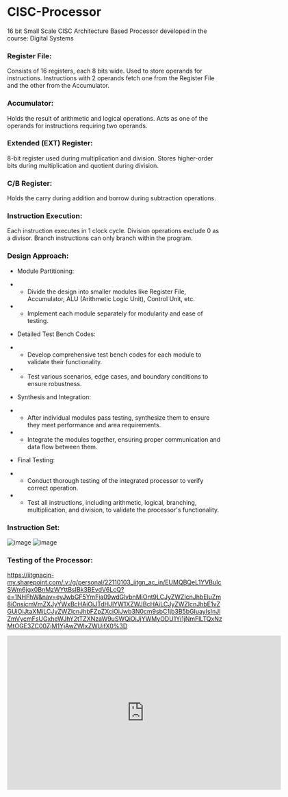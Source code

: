 # CISC-Processor
16 bit Small Scale CISC Architecture Based Processor developed in the course: Digital Systems

### Register File:
Consists of 16 registers, each 8 bits wide.
Used to store operands for instructions.
Instructions with 2 operands fetch one from the Register File and the other from the Accumulator.

### Accumulator:
Holds the result of arithmetic and logical operations.
Acts as one of the operands for instructions requiring two operands.

### Extended (EXT) Register:
8-bit register used during multiplication and division.
Stores higher-order bits during multiplication and quotient during division.

### C/B Register:
Holds the carry during addition and borrow during subtraction operations.

### Instruction Execution:
Each instruction executes in 1 clock cycle.
Division operations exclude 0 as a divisor.
Branch instructions can only branch within the program.

### Design Approach:
- Module Partitioning:
- - Divide the design into smaller modules like Register File, Accumulator, ALU (Arithmetic Logic Unit), Control Unit, etc.
- - Implement each module separately for modularity and ease of testing.

- Detailed Test Bench Codes:
- - Develop comprehensive test bench codes for each module to validate their functionality.
- - Test various scenarios, edge cases, and boundary conditions to ensure robustness.

- Synthesis and Integration:
- - After individual modules pass testing, synthesize them to ensure they meet performance and area requirements.
- - Integrate the modules together, ensuring proper communication and data flow between them.

- Final Testing:
- - Conduct thorough testing of the integrated processor to verify correct operation.
- - Test all instructions, including arithmetic, logical, branching, multiplication, and division, to validate the processor's functionality.
 
### Instruction Set:
![image](https://github.com/user-attachments/assets/a12bcf49-62d4-4d68-82c0-e9776d640e9c)
![image](https://github.com/user-attachments/assets/b4b963c5-2e91-4041-a615-ea54fa28edb7)

### Testing of the Processor:
https://iitgnacin-my.sharepoint.com/:v:/g/personal/22110103_iitgn_ac_in/EUMQBQeL1YVBuIcSWm6jgx0BnMzWYttBsIBk3BEvdV6LcQ?e=1NHFhW&nav=eyJwbGF5YmFja09wdGlvbnMiOnt9LCJyZWZlcnJhbEluZm8iOnsicmVmZXJyYWxBcHAiOiJTdHJlYW1XZWJBcHAiLCJyZWZlcnJhbE1vZGUiOiJtaXMiLCJyZWZlcnJhbFZpZXciOiJwb3N0cm9sbC1jb3B5bGluayIsInJlZmVycmFsUGxheWJhY2tTZXNzaW9uSWQiOiJjYWMyODU1Yi1jNmFlLTQxNzMtOGE3ZC00ZjM1YjAwZWIxZWUifX0%3D


<iframe src="https://iitgnacin-my.sharepoint.com/personal/22110103_iitgn_ac_in/_layouts/15/embed.aspx?UniqueId=07051043-d58b-4185-b887-125a6ea3831d&nav=%7B%22playbackOptions%22%3A%7B%22startTimeInSeconds%22%3A0%7D%7D&embed=%7B%22ust%22%3Atrue%2C%22hv%22%3A%22CopyEmbedCode%22%7D&referrer=StreamWebApp&referrerScenario=EmbedDialog.Create" width="640" height="360" frameborder="0" scrolling="no" allowfullscreen title="Digital Systems Final Lab.mp4"></iframe>
